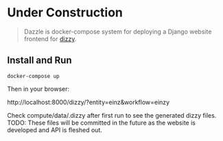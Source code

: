 # Under Construction

> Dazzle is docker-compose system for deploying a Django website frontend for [dizzy](https://github.com/GRAYgoose124/dizzy).

## Install and Run

    docker-compose up

Then in your browser:

http://localhost:8000/dizzy/?entity=einz&workflow=einzy

Check compute/data/.dizzy after first run to see the generated dizzy files. TODO: These files will be committed in the future as the website is developed and API is fleshed out.